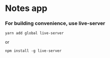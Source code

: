 # Notes app

### For building convenience, use live-server
```
yarn add global live-server
```

or
```
npm install -g live-server
```
